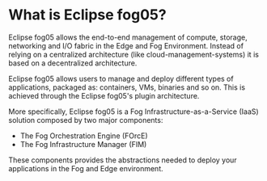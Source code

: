 # What is Eclipse fog05?

Eclipse fog05 allows the end-to-end management of compute, storage, networking and I/O fabric in the Edge and Fog Environment. Instead of relying on a centralized architecture (like cloud-management-systems) it is based on a decentralized architecture.

Eclipse fog05 allows users to manage and deploy different types of applications, packaged as: containers, VMs, binaries and so on. This is achieved through the Eclipse fog05's plugin architecture.

More specifically, Eclipse fog05 is a Fog Infrastructure-as-a-Service (IaaS) solution composed by two major components:

- The Fog Orchestration Engine (FOrcE)
- The Fog Infrastructure Manager (FIM)

These components provides the abstractions needed to deploy your applications in the Fog and Edge environment.
